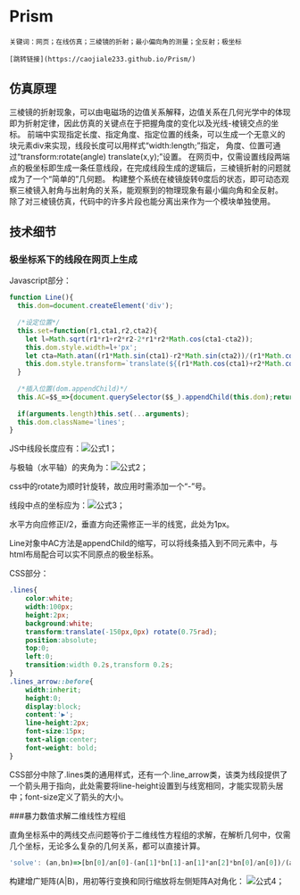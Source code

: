 # Prism
    关键词：网页；在线仿真；三棱镜的折射；最小偏向角的测量；全反射；极坐标
    
    [跳转链接](https://caojiale233.github.io/Prism/)

## 仿真原理
三棱镜的折射现象，可以由电磁场的边值关系解释，边值关系在几何光学中的体现即为折射定律，因此仿真的关键点在于把握角度的变化以及光线-棱镜交点的坐标。
前端中实现指定长度、指定角度、指定位置的线条，可以生成一个无意义的块元素div来实现，线段长度可以用样式“width:length;”指定，
角度、位置可通过“transform:rotate(angle) translate(x,y);”设置。
在网页中，仅需设置线段两端点的极坐标即生成一条任意线段，在完成线段生成的逻辑后，三棱镜折射的问题就成为了一个“简单的”几何题。
构建整个系统在棱镜旋转θ度后的状态，即可动态观察三棱镜入射角与出射角的关系，能观察到的物理现象有最小偏向角和全反射。
除了对三棱镜仿真，代码中的许多片段也能分离出来作为一个模块单独使用。

## 技术细节
### 极坐标系下的线段在网页上生成
Javascript部分：
```javascript
function Line(){
  this.dom=document.createElement('div');
  
  /*设定位置*/
  this.set=function(r1,cta1,r2,cta2){
    let l=Math.sqrt(r1*r1+r2*r2-2*r1*r2*Math.cos(cta1-cta2));
    this.dom.style.width=l+'px';
    let cta=Math.atan((r1*Math.sin(cta1)-r2*Math.sin(cta2))/(r1*Math.cos(cta1)-r2*Math.cos(cta2)));
    this.dom.style.transform=`translate(${(r1*Math.cos(cta1)+r2*Math.cos(cta2))/2-l/2}px,${-(r1*Math.sin(cta1)+r2*Math.sin(cta2))/2-1}px) rotate(${-cta}rad)`;
  }
  
  /*插入位置(dom.appendChild)*/
  this.AC=$$_=>{document.querySelector($$_).appendChild(this.dom);return this}
  
  if(arguments.length)this.set(...arguments);
  this.dom.className='lines';
}
```
JS中线段长度应有：![公式1](https://caojiale233.github.io/Prism/img/公式1.jpg)；

与极轴（水平轴）的夹角为：![公式2](https://caojiale233.github.io/Prism/img/公式2.jpg)；

css中的rotate为顺时针旋转，故应用时需添加一个“-”号。

线段中点的坐标应为：![公式3](https://caojiale233.github.io/Prism/img/公式3.jpg)；

水平方向应修正l/2，垂直方向还需修正一半的线宽，此处为1px。

Line对象中AC方法是appendChild的缩写，可以将线条插入到不同元素中，与html布局配合可以实不同原点的极坐标系。

CSS部分：
```css
.lines{
    color:white;
	width:100px;
	height:2px;
	background:white;
	transform:translate(-150px,0px) rotate(0.75rad);
	position:absolute;
	top:0;
	left:0;
	transition:width 0.2s,transform 0.2s;
}
.lines_arrow::before{
	width:inherit;
	height:0;
	display:block;
	content:'▶';
	line-height:2px;
	font-size:15px;
	text-align:center;
	font-weight: bold;
}
```
CSS部分中除了.lines类的通用样式，还有一个.line_arrow类，该类为线段提供了一个箭头用于指向，此处需要将line-height设置到与线宽相同，才能实现箭头居中；font-size定义了箭头的大小。

###暴力数值求解二维线性方程组

直角坐标系中的两线交点问题等价于二维线性方程组的求解，在解析几何中，仅需几个坐标，无论多么复杂的几何关系，都可以直接计算。
```javascript
'solve': (an,bn)=>[bn[0]/an[0]-(an[1]*bn[1]-an[1]*an[2]*bn[0]/an[0])/(an[0]*an[3]-an[1]*an[2]),(an[0]*bn[1]-bn[0]*an[2])/(an[0]*an[3]-an[1]*an[2])]
```
构建增广矩阵(A|B)，用初等行变换和同行缩放将左侧矩阵A对角化：
![公式4](https://caojiale233.github.io/Prism/img/公式4.jpg)；
